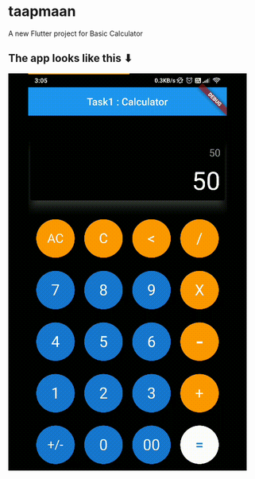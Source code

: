# taapmaan

A new Flutter project for Basic Calculator

## The app looks like this ⬇

![](./calc.gif)
